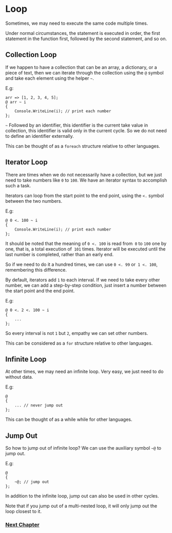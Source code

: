 # Loop
Sometimes, we may need to execute the same code multiple times.

Under normal circumstances, the statement is executed in order, the first statement in the function first, followed by the second statement, and so on.
## Collection Loop
If we happen to have a collection that can be an array, a dictionary, or a piece of text, then we can iterate through the collection using the `@` symbol and take each element using the helper `~`.

E.g:
```
arr => [1, 2, 3, 4, 5];
@ arr ~ i
{
    Console.WriteLine(i); // print each number
};
```
`~` Followed by an identifier, this identifier is the current take value in collection, this identifier is valid only in the current cycle. So we do not need to define an identifier externally.

This can be thought of as a `foreach` structure relative to other languages.
## Iterator Loop
There are times when we do not necessarily have a collection, but we just need to take numbers like `0` to `100`. We have an iterator syntax to accomplish such a task.

Iterators can loop from the start point to the end point, using the `<.` symbol between the two numbers.

E.g:
```
@ 0 <. 100 ~ i
{
    Console.WriteLine(i); // print each number
};
```
It should be noted that the meaning of `0 <. 100` is read from` 0` to `100` one by one, that is, a total execution of` 101` times. Iterator will be executed until the last number is completed, rather than an early end.

So if we need to do it a hundred times, we can use `0 <. 99` or` 1 <. 100`, remembering this difference.

By default, iterators add `1` to each interval. If we need to take every other number, we can add a step-by-step condition, just insert a number between the start point and the end point.

E.g:
```
@ 0 <. 2 <. 100 ~ i
{
    ...
};
```
So every interval is not `1` but `2`, empathy we can set other numbers.

This can be considered as a `for` structure relative to other languages.
## Infinite Loop
At other times, we may need an infinite loop. Very easy, we just need to do without data.

E.g:
```
@
{
    ... // never jump out
};
```
This can be thought of as a while while for other languages.
## Jump Out
So how to jump out of infinite loop? We can use the auxiliary symbol `~@` to jump out.

E.g:
```
@
{
    ~@; // jump out
};
```
In addition to the infinite loop, jump out can also be used in other cycles.

Note that if you jump out of a multi-nested loop, it will only jump out the loop closest to it.

### [Next Chapter](function-type.md)